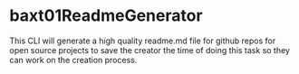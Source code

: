 # baxt01ReadmeGenerator
This CLI will generate a high quality readme.md file for github repos for open source projects to save the creator the time of doing this task so they can work on the creation process.
